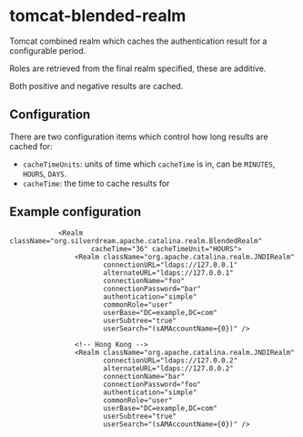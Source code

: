 # tomcat-blended-realm

Tomcat combined realm which caches the authentication result for a configurable period.

Roles are retrieved from the final realm specified, these are additive.

Both positive and negative results are cached.

## Configuration

There are two configuration items which control how long results are cached for:

- `cacheTimeUnits`: units of time which `cacheTime` is in, can be `MINUTES`, `HOURS`, `DAYS`.
- `cacheTime`: the time to cache results for

## Example configuration

```
            <Realm className="org.silverdream.apache.catalina.realm.BlendedRealm"
                    cacheTime="36" cacheTimeUnit="HOURS">
                <Realm className="org.apache.catalina.realm.JNDIRealm"
                       connectionURL="ldaps://127.0.0.1"
                       alternateURL="ldaps://127.0.0.1"
                       connectionName="foo"
                       connectionPassword="bar"
                       authentication="simple"
                       commonRole="user"                                                 
                       userBase="DC=example,DC=com"
                       userSubtree="true"
                       userSearch="(sAMAccountName={0})" />

                <!-- Hong Kong -->
                <Realm className="org.apache.catalina.realm.JNDIRealm"
                       connectionURL="ldaps://127.0.0.2"
                       alternateURL="ldaps://127.0.0.2"
                       connectionName="bar"
                       connectionPassword="foo"
                       authentication="simple"
                       commonRole="user"
                       userBase="DC=example,DC=com"
                       userSubtree="true"
                       userSearch="(sAMAccountName={0})" />
```

